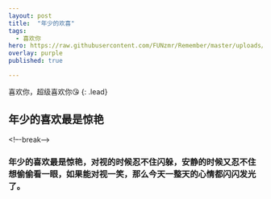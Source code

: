 ```yaml
---
layout: post
title:  "年少的欢喜"
tags:
  - 喜欢你
hero: https://raw.githubusercontent.com/FUNzmr/Remember/master/uploads/zmr1569464182809.jpg
overlay: purple
published: true

---
```

喜欢你，超级喜欢你😘
{: .lead}
## 年少的喜欢最是惊艳
<!–-break-–>
### 年少的喜欢最是惊艳，对视的时候忍不住闪躲，安静的时候又忍不住想偷偷看一眼，如果能对视一笑，那么今天一整天的心情都闪闪发光了。
~~~

~~~
